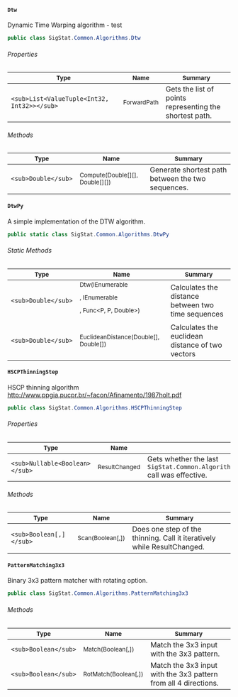 #### `Dtw`

Dynamic Time Warping algorithm - test
```csharp
public class SigStat.Common.Algorithms.Dtw

```

###### Properties

| <sub>Type</sub> | <sub>Name</sub> | <sub>Summary</sub> | 
| --- | --- | --- | 
| `<sub>List<ValueTuple<Int32, Int32>></sub>` | <sub>ForwardPath</sub> | Gets the list of points representing the shortest path. | 


###### Methods

| <sub>Type</sub> | <sub>Name</sub> | <sub>Summary</sub> | 
| --- | --- | --- | 
| `<sub>Double</sub>` | <sub>Compute(Double[][], Double[][])</sub> | Generate shortest path between the two sequences. | 


#### `DtwPy`

A simple implementation of the DTW algorithm.
```csharp
public static class SigStat.Common.Algorithms.DtwPy

```

###### Static Methods

| <sub>Type</sub> | <sub>Name</sub> | <sub>Summary</sub> | 
| --- | --- | --- | 
| `<sub>Double</sub>` | <sub>Dtw(IEnumerable<P>, IEnumerable<P>, Func<P, P, Double>)</sub> | Calculates the distance between two time sequences | 
| `<sub>Double</sub>` | <sub>EuclideanDistance(Double[], Double[])</sub> | Calculates the euclidean distance of two vectors | 


#### `HSCPThinningStep`

HSCP thinning algorithm  http://www.ppgia.pucpr.br/~facon/Afinamento/1987holt.pdf
```csharp
public class SigStat.Common.Algorithms.HSCPThinningStep

```

###### Properties

| <sub>Type</sub> | <sub>Name</sub> | <sub>Summary</sub> | 
| --- | --- | --- | 
| `<sub>Nullable<Boolean></sub>` | <sub>ResultChanged</sub> | Gets whether the last `SigStat.Common.Algorithms.HSCPThinningStep.Scan(System.Boolean[0:,0:])` call was effective. | 


###### Methods

| <sub>Type</sub> | <sub>Name</sub> | <sub>Summary</sub> | 
| --- | --- | --- | 
| `<sub>Boolean[,]</sub>` | <sub>Scan(Boolean[,])</sub> | Does one step of the thinning. Call it iteratively while ResultChanged. | 


#### `PatternMatching3x3`

Binary 3x3 pattern matcher with rotating option.
```csharp
public class SigStat.Common.Algorithms.PatternMatching3x3

```

###### Methods

| <sub>Type</sub> | <sub>Name</sub> | <sub>Summary</sub> | 
| --- | --- | --- | 
| `<sub>Boolean</sub>` | <sub>Match(Boolean[,])</sub> | Match the 3x3 input with the 3x3 pattern. | 
| `<sub>Boolean</sub>` | <sub>RotMatch(Boolean[,])</sub> | Match the 3x3 input with the 3x3 pattern from all 4 directions. | 


